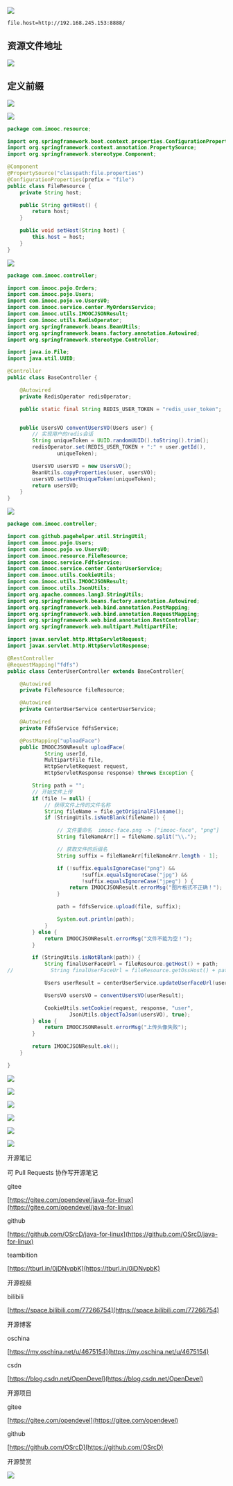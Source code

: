 ![](https://tcs.teambition.net/storage/3121c89190a7c5b96af5ab5ae36152f46090?Signature=eyJhbGciOiJIUzI1NiIsInR5cCI6IkpXVCJ9.eyJBcHBJRCI6IjU5Mzc3MGZmODM5NjMyMDAyZTAzNThmMSIsIl9hcHBJZCI6IjU5Mzc3MGZmODM5NjMyMDAyZTAzNThmMSIsIl9vcmdhbml6YXRpb25JZCI6IiIsImV4cCI6MTYxMDg5NTAzMSwiaWF0IjoxNjEwMjkwMjMxLCJyZXNvdXJjZSI6Ii9zdG9yYWdlLzMxMjFjODkxOTBhN2M1Yjk2YWY1YWI1YWUzNjE1MmY0NjA5MCJ9.KcoYxzQjyjJ5PXSGzY6Js843RCr6d2oSQsDbY0QR5IE&download=image.png "")

```text
file.host=http://192.168.245.153:8888/

```

## 资源文件地址

![](https://tcs.teambition.net/storage/3121aecd0d33ac3a528f804ca69313312394?Signature=eyJhbGciOiJIUzI1NiIsInR5cCI6IkpXVCJ9.eyJBcHBJRCI6IjU5Mzc3MGZmODM5NjMyMDAyZTAzNThmMSIsIl9hcHBJZCI6IjU5Mzc3MGZmODM5NjMyMDAyZTAzNThmMSIsIl9vcmdhbml6YXRpb25JZCI6IiIsImV4cCI6MTYxMDg5NTAzMSwiaWF0IjoxNjEwMjkwMjMxLCJyZXNvdXJjZSI6Ii9zdG9yYWdlLzMxMjFhZWNkMGQzM2FjM2E1MjhmODA0Y2E2OTMxMzMxMjM5NCJ9.w7ng7x2rQoMKxv0azOcdGiw4z_ndlABXk86AnAZTUtY&download=image.png "")

## 定义前缀

![](https://tcs.teambition.net/storage/3121672ca7c889037e952f59ec6a2f5795ab?Signature=eyJhbGciOiJIUzI1NiIsInR5cCI6IkpXVCJ9.eyJBcHBJRCI6IjU5Mzc3MGZmODM5NjMyMDAyZTAzNThmMSIsIl9hcHBJZCI6IjU5Mzc3MGZmODM5NjMyMDAyZTAzNThmMSIsIl9vcmdhbml6YXRpb25JZCI6IiIsImV4cCI6MTYxMDg5NTAzMSwiaWF0IjoxNjEwMjkwMjMxLCJyZXNvdXJjZSI6Ii9zdG9yYWdlLzMxMjE2NzJjYTdjODg5MDM3ZTk1MmY1OWVjNmEyZjU3OTVhYiJ9.wUplGL2XFMHzKVSuBl-EOHTvQvcU352JI4Zv098biRQ&download=image.png "")

![](https://tcs.teambition.net/storage/31219769e9fbae09a57ad38d37fc31d78172?Signature=eyJhbGciOiJIUzI1NiIsInR5cCI6IkpXVCJ9.eyJBcHBJRCI6IjU5Mzc3MGZmODM5NjMyMDAyZTAzNThmMSIsIl9hcHBJZCI6IjU5Mzc3MGZmODM5NjMyMDAyZTAzNThmMSIsIl9vcmdhbml6YXRpb25JZCI6IiIsImV4cCI6MTYxMDg5NTAzMSwiaWF0IjoxNjEwMjkwMjMxLCJyZXNvdXJjZSI6Ii9zdG9yYWdlLzMxMjE5NzY5ZTlmYmFlMDlhNTdhZDM4ZDM3ZmMzMWQ3ODE3MiJ9.c6_wGLjatxMv__Ie_S09L847wvOchwuPV2S9iTONQJ0&download=image.png "")

```java
package com.imooc.resource;

import org.springframework.boot.context.properties.ConfigurationProperties;
import org.springframework.context.annotation.PropertySource;
import org.springframework.stereotype.Component;

@Component
@PropertySource("classpath:file.properties")
@ConfigurationProperties(prefix = "file")
public class FileResource {
    private String host;

    public String getHost() {
        return host;
    }

    public void setHost(String host) {
        this.host = host;
    }
}


```

![](https://tcs.teambition.net/storage/312156898a21eb3f0f76ebb3822163955aaf?Signature=eyJhbGciOiJIUzI1NiIsInR5cCI6IkpXVCJ9.eyJBcHBJRCI6IjU5Mzc3MGZmODM5NjMyMDAyZTAzNThmMSIsIl9hcHBJZCI6IjU5Mzc3MGZmODM5NjMyMDAyZTAzNThmMSIsIl9vcmdhbml6YXRpb25JZCI6IiIsImV4cCI6MTYxMDg5NTAzMSwiaWF0IjoxNjEwMjkwMjMxLCJyZXNvdXJjZSI6Ii9zdG9yYWdlLzMxMjE1Njg5OGEyMWViM2YwZjc2ZWJiMzgyMjE2Mzk1NWFhZiJ9.TxYy6iOZi-sQwdLjXsHNs04v1qakNzcdWYcqxR2oOVQ&download=image.png "")

```java
package com.imooc.controller;

import com.imooc.pojo.Orders;
import com.imooc.pojo.Users;
import com.imooc.pojo.vo.UsersVO;
import com.imooc.service.center.MyOrdersService;
import com.imooc.utils.IMOOCJSONResult;
import com.imooc.utils.RedisOperator;
import org.springframework.beans.BeanUtils;
import org.springframework.beans.factory.annotation.Autowired;
import org.springframework.stereotype.Controller;

import java.io.File;
import java.util.UUID;

@Controller
public class BaseController {

    @Autowired
    private RedisOperator redisOperator;

    public static final String REDIS_USER_TOKEN = "redis_user_token";


    public UsersVO conventUsersVO(Users user) {
        // 实现用户的redis会话
        String uniqueToken = UUID.randomUUID().toString().trim();
        redisOperator.set(REDIS_USER_TOKEN + ":" + user.getId(),
                uniqueToken);

        UsersVO usersVO = new UsersVO();
        BeanUtils.copyProperties(user, usersVO);
        usersVO.setUserUniqueToken(uniqueToken);
        return usersVO;
    }
}


```

![](https://tcs.teambition.net/storage/312120c89e338b456d358d681d864855d2c5?Signature=eyJhbGciOiJIUzI1NiIsInR5cCI6IkpXVCJ9.eyJBcHBJRCI6IjU5Mzc3MGZmODM5NjMyMDAyZTAzNThmMSIsIl9hcHBJZCI6IjU5Mzc3MGZmODM5NjMyMDAyZTAzNThmMSIsIl9vcmdhbml6YXRpb25JZCI6IiIsImV4cCI6MTYxMDg5NTAzMSwiaWF0IjoxNjEwMjkwMjMxLCJyZXNvdXJjZSI6Ii9zdG9yYWdlLzMxMjEyMGM4OWUzMzhiNDU2ZDM1OGQ2ODFkODY0ODU1ZDJjNSJ9.qt94RagCeSknjSAuajYC23NkkB1aPIu6_6kfePtRCfw&download=image.png "")

```java
package com.imooc.controller;

import com.github.pagehelper.util.StringUtil;
import com.imooc.pojo.Users;
import com.imooc.pojo.vo.UsersVO;
import com.imooc.resource.FileResource;
import com.imooc.service.FdfsService;
import com.imooc.service.center.CenterUserService;
import com.imooc.utils.CookieUtils;
import com.imooc.utils.IMOOCJSONResult;
import com.imooc.utils.JsonUtils;
import org.apache.commons.lang3.StringUtils;
import org.springframework.beans.factory.annotation.Autowired;
import org.springframework.web.bind.annotation.PostMapping;
import org.springframework.web.bind.annotation.RequestMapping;
import org.springframework.web.bind.annotation.RestController;
import org.springframework.web.multipart.MultipartFile;

import javax.servlet.http.HttpServletRequest;
import javax.servlet.http.HttpServletResponse;

@RestController
@RequestMapping("fdfs")
public class CenterUserController extends BaseController{

    @Autowired
    private FileResource fileResource;

    @Autowired
    private CenterUserService centerUserService;

    @Autowired
    private FdfsService fdfsService;

    @PostMapping("uploadFace")
    public IMOOCJSONResult uploadFace(
            String userId,
            MultipartFile file,
            HttpServletRequest request,
            HttpServletResponse response) throws Exception {

        String path = "";
        // 开始文件上传
        if (file != null) {
            // 获得文件上传的文件名称
            String fileName = file.getOriginalFilename();
            if (StringUtils.isNotBlank(fileName)) {

                // 文件重命名  imooc-face.png -> ["imooc-face", "png"]
                String fileNameArr[] = fileName.split("\\.");

                // 获取文件的后缀名
                String suffix = fileNameArr[fileNameArr.length - 1];

                if (!suffix.equalsIgnoreCase("png") &&
                        !suffix.equalsIgnoreCase("jpg") &&
                        !suffix.equalsIgnoreCase("jpeg") ) {
                    return IMOOCJSONResult.errorMsg("图片格式不正确！");
                }

                path = fdfsService.upload(file, suffix);

                System.out.println(path);
            }
        } else {
            return IMOOCJSONResult.errorMsg("文件不能为空！");
        }

        if (StringUtils.isNotBlank(path)) {
            String finalUserFaceUrl = fileResource.getHost() + path;
//            String finalUserFaceUrl = fileResource.getOssHost() + path;

            Users userResult = centerUserService.updateUserFaceUrl(userId, finalUserFaceUrl);

            UsersVO usersVO = conventUsersVO(userResult);

            CookieUtils.setCookie(request, response, "user",
                    JsonUtils.objectToJson(usersVO), true);
        } else {
            return IMOOCJSONResult.errorMsg("上传头像失败");
        }

        return IMOOCJSONResult.ok();
    }

}


```

![](https://tcs.teambition.net/storage/3121996d9cf2a0b74c1d198f509de707f285?Signature=eyJhbGciOiJIUzI1NiIsInR5cCI6IkpXVCJ9.eyJBcHBJRCI6IjU5Mzc3MGZmODM5NjMyMDAyZTAzNThmMSIsIl9hcHBJZCI6IjU5Mzc3MGZmODM5NjMyMDAyZTAzNThmMSIsIl9vcmdhbml6YXRpb25JZCI6IiIsImV4cCI6MTYxMDg5NTAzMSwiaWF0IjoxNjEwMjkwMjMxLCJyZXNvdXJjZSI6Ii9zdG9yYWdlLzMxMjE5OTZkOWNmMmEwYjc0YzFkMTk4ZjUwOWRlNzA3ZjI4NSJ9.vVA5TfIcKJ4bQHvtMw8dr_L0mERjsOkVgVlY7PLjLno&download=image.png "")

![](https://tcs.teambition.net/storage/3121fba16b9eabb89e4c371402a9782d9b98?Signature=eyJhbGciOiJIUzI1NiIsInR5cCI6IkpXVCJ9.eyJBcHBJRCI6IjU5Mzc3MGZmODM5NjMyMDAyZTAzNThmMSIsIl9hcHBJZCI6IjU5Mzc3MGZmODM5NjMyMDAyZTAzNThmMSIsIl9vcmdhbml6YXRpb25JZCI6IiIsImV4cCI6MTYxMDg5NTAzMSwiaWF0IjoxNjEwMjkwMjMxLCJyZXNvdXJjZSI6Ii9zdG9yYWdlLzMxMjFmYmExNmI5ZWFiYjg5ZTRjMzcxNDAyYTk3ODJkOWI5OCJ9.UMhQ33ZvNDqX2pzbuWv1IcVr9wv6yTscWQz1LZ3JOi8&download=image.png "")

![](https://tcs.teambition.net/storage/3121cf7153581bac0376ca8ebe69f744e9c9?Signature=eyJhbGciOiJIUzI1NiIsInR5cCI6IkpXVCJ9.eyJBcHBJRCI6IjU5Mzc3MGZmODM5NjMyMDAyZTAzNThmMSIsIl9hcHBJZCI6IjU5Mzc3MGZmODM5NjMyMDAyZTAzNThmMSIsIl9vcmdhbml6YXRpb25JZCI6IiIsImV4cCI6MTYxMDg5NTAzMSwiaWF0IjoxNjEwMjkwMjMxLCJyZXNvdXJjZSI6Ii9zdG9yYWdlLzMxMjFjZjcxNTM1ODFiYWMwMzc2Y2E4ZWJlNjlmNzQ0ZTljOSJ9.JJldwfKb1rnpfqm8EEYFPQRYfhXyp_FzrKg-rM00Q-s&download=image.png "")

![](https://tcs.teambition.net/storage/31213eda32544aa502bea52b3266d3daeed2?Signature=eyJhbGciOiJIUzI1NiIsInR5cCI6IkpXVCJ9.eyJBcHBJRCI6IjU5Mzc3MGZmODM5NjMyMDAyZTAzNThmMSIsIl9hcHBJZCI6IjU5Mzc3MGZmODM5NjMyMDAyZTAzNThmMSIsIl9vcmdhbml6YXRpb25JZCI6IiIsImV4cCI6MTYxMDg5NTAzMSwiaWF0IjoxNjEwMjkwMjMxLCJyZXNvdXJjZSI6Ii9zdG9yYWdlLzMxMjEzZWRhMzI1NDRhYTUwMmJlYTUyYjMyNjZkM2RhZWVkMiJ9.R4jCObqqpcxj-HSmAA2W-x21Fs7mSN2d0-I7iM8Btnw&download=image.png "")

![](https://tcs.teambition.net/storage/312186ba4ba7738bf47be022514e14bd585e?Signature=eyJhbGciOiJIUzI1NiIsInR5cCI6IkpXVCJ9.eyJBcHBJRCI6IjU5Mzc3MGZmODM5NjMyMDAyZTAzNThmMSIsIl9hcHBJZCI6IjU5Mzc3MGZmODM5NjMyMDAyZTAzNThmMSIsIl9vcmdhbml6YXRpb25JZCI6IiIsImV4cCI6MTYxMDg5NTAzMSwiaWF0IjoxNjEwMjkwMjMxLCJyZXNvdXJjZSI6Ii9zdG9yYWdlLzMxMjE4NmJhNGJhNzczOGJmNDdiZTAyMjUxNGUxNGJkNTg1ZSJ9.pNiW9svu-Xe1j57R2KO60CgTwkiGXVkSNSc6WssgVuw&download=image.png "")

![](https://tcs.teambition.net/storage/312197645098217cd296c446e22409f4e9e4?Signature=eyJhbGciOiJIUzI1NiIsInR5cCI6IkpXVCJ9.eyJBcHBJRCI6IjU5Mzc3MGZmODM5NjMyMDAyZTAzNThmMSIsIl9hcHBJZCI6IjU5Mzc3MGZmODM5NjMyMDAyZTAzNThmMSIsIl9vcmdhbml6YXRpb25JZCI6IiIsImV4cCI6MTYxMDg5NTAzMSwiaWF0IjoxNjEwMjkwMjMxLCJyZXNvdXJjZSI6Ii9zdG9yYWdlLzMxMjE5NzY0NTA5ODIxN2NkMjk2YzQ0NmUyMjQwOWY0ZTllNCJ9.fhiQvpRkrs8awIdO-JGx5JyJsaSIyIdFjKJbgEz8m3Y&download=image.png "")

开源笔记

可 Pull Requests 协作写开源笔记

gitee

[https://gitee.com/opendevel/java-for-linux](https://gitee.com/opendevel/java-for-linux)

github

[https://github.com/OSrcD/java-for-linux](https://github.com/OSrcD/java-for-linux)

teambition

[https://tburl.in/0jDNvpbK](https://tburl.in/0jDNvpbK)

开源视频

bilibili

[https://space.bilibili.com/77266754](https://space.bilibili.com/77266754)

开源博客

oschina

[https://my.oschina.net/u/4675154](https://my.oschina.net/u/4675154)

csdn

[https://blog.csdn.net/OpenDevel](https://blog.csdn.net/OpenDevel)

开源项目

gitee

[https://gitee.com/opendevel](https://gitee.com/opendevel)

github

[https://github.com/OSrcD](https://github.com/OSrcD)

开源赞赏

![](https://tcs.teambition.net/storage/3121aed56e96d914e1046f3b498b493ce232?Signature=eyJhbGciOiJIUzI1NiIsInR5cCI6IkpXVCJ9.eyJBcHBJRCI6IjU5Mzc3MGZmODM5NjMyMDAyZTAzNThmMSIsIl9hcHBJZCI6IjU5Mzc3MGZmODM5NjMyMDAyZTAzNThmMSIsIl9vcmdhbml6YXRpb25JZCI6IiIsImV4cCI6MTYxMDg5NTAzMSwiaWF0IjoxNjEwMjkwMjMxLCJyZXNvdXJjZSI6Ii9zdG9yYWdlLzMxMjFhZWQ1NmU5NmQ5MTRlMTA0NmYzYjQ5OGI0OTNjZTIzMiJ9.dhs80DaNaLBUyuvIyDIUJFCV5cHUZpYQLM4uD9XKJKA&download=image.png "")

